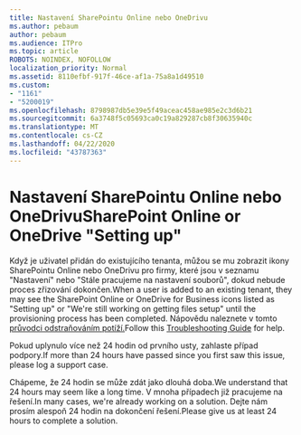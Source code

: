 ```yaml
---
title: Nastavení SharePointu Online nebo OneDrivu
ms.author: pebaum
author: pebaum
ms.audience: ITPro
ms.topic: article
ROBOTS: NOINDEX, NOFOLLOW
localization_priority: Normal
ms.assetid: 8110efbf-917f-46ce-af1a-75a8a1d49510
ms.custom:
- "1161"
- "5200019"
ms.openlocfilehash: 8798987db5e39e5f49aceac458ae985e2c3d6b21
ms.sourcegitcommit: 6a3748f5c05693ca0c19a829287cb8f30635940c
ms.translationtype: MT
ms.contentlocale: cs-CZ
ms.lasthandoff: 04/22/2020
ms.locfileid: "43787363"
---
```

# <a name="sharepoint-online-or-onedrive-setting-up"></a><span data-ttu-id="23f9f-102">Nastavení SharePointu Online nebo OneDrivu</span><span class="sxs-lookup"><span data-stu-id="23f9f-102">SharePoint Online or OneDrive "Setting up"</span></span>

<span data-ttu-id="23f9f-103">Když je uživatel přidán do existujícího tenanta, můžou se mu zobrazit ikony SharePointu Online nebo OneDrivu pro firmy, které jsou v seznamu "Nastavení" nebo "Stále pracujeme na nastavení souborů", dokud nebude proces zřizování dokončen.</span><span class="sxs-lookup"><span data-stu-id="23f9f-103">When a user is added to an existing tenant, they may see the SharePoint Online or OneDrive for Business icons listed as "Setting up" or "We're still working on getting files setup" until the provisioning process has been completed.</span></span> <span data-ttu-id="23f9f-104">Nápovědu naleznete v tomto [průvodci odstraňováním potíží.](https://docs.microsoft.com/sharepoint/support/sites/troubleshooting-guide-for-sites-stopped-at-provisioning)</span><span class="sxs-lookup"><span data-stu-id="23f9f-104">Follow this [Troubleshooting Guide](https://docs.microsoft.com/sharepoint/support/sites/troubleshooting-guide-for-sites-stopped-at-provisioning) for help.</span></span>

<span data-ttu-id="23f9f-105">Pokud uplynulo více než 24 hodin od prvního usty, zahlaste případ podpory.</span><span class="sxs-lookup"><span data-stu-id="23f9f-105">If more than 24 hours have passed since you first saw this issue, please log a support case.</span></span>

<span data-ttu-id="23f9f-106">Chápeme, že 24 hodin se může zdát jako dlouhá doba.</span><span class="sxs-lookup"><span data-stu-id="23f9f-106">We understand that 24 hours may seem like a long time.</span></span> <span data-ttu-id="23f9f-107">V mnoha případech již pracujeme na řešení.</span><span class="sxs-lookup"><span data-stu-id="23f9f-107">In many cases, we're already working on a solution.</span></span> <span data-ttu-id="23f9f-108">Dejte nám prosím alespoň 24 hodin na dokončení řešení.</span><span class="sxs-lookup"><span data-stu-id="23f9f-108">Please give us at least 24 hours to complete a solution.</span></span>
